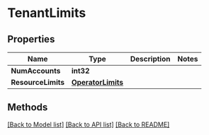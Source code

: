 # TenantLimits

## Properties

Name | Type | Description | Notes
------------ | ------------- | ------------- | -------------
**NumAccounts** | **int32** |  | 
**ResourceLimits** | [**OperatorLimits**](OperatorLimits.md) |  | 

## Methods


[[Back to Model list]](../README.md#documentation-for-models) [[Back to API list]](../README.md#documentation-for-api-endpoints) [[Back to README]](../README.md)


